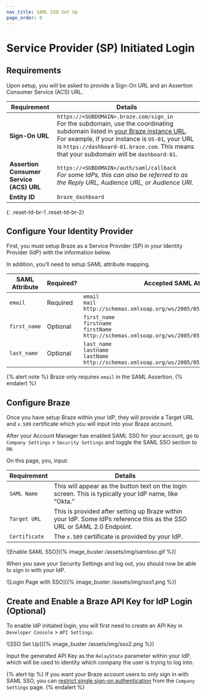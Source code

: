 ```yaml
---
nav_title: SAML SSO Set Up
page_order: 0
---
```


# Service Provider (SP) Initiated Login

## Requirements

Upon setup, you will be asked to provide a Sign-On URL and an Assertion Consumer Service (ACS) URL.  

| Requirement | Details |
|---|---|
| **Sign-On URL** | `https://<SUBDOMAIN>.braze.com/sign_in` <br> For the subdomain, use the coordinating subdomain listed in [your Braze instance URL]({{site.baseurl}}/user_guide/administrative/access_braze/braze_instances/). For example, if your instance is `US-01`, your URL is `https://dashboard-01.braze.com`. This means that your subdomain will be `dashboard-01`. |
| **Assertion Consumer Service (ACS) URL** | `https://<SUBDOMAIN>/auth/saml/callback` <br> *For some IdPs, this can also be referred to as the Reply URL, Audience URL, or Audience URI.* |
| **Entity ID** | `braze_dashboard` |
{: .reset-td-br-1 .reset-td-br-2}

## Configure Your Identity Provider

First, you must setup Braze as a Service Provider (SP) in your Identity Provider (IdP) with the information below.

In addition, you’ll need to setup SAML attribute mapping.

| SAML Attribute | Required? | Accepted SAML Attributes |
|---|---|---|
|`email` | Required | `email` <br> `mail` <br> `http://schemas.xmlsoap.org/ws/2005/05/identity/claims/email` |
| `first_name` | Optional | `first_name` <br> `firstname` <br> `firstName`<br>`http://schemas.xmlsoap.org/ws/2005/05/identity/claims/first_name` |
| `last_name` | Optional | `last_name` <br> `lastname` <br> `lastName` <br>`http://schemas.xmlsoap.org/ws/2005/05/identity/claims/last_name` |

{% alert note %}
Braze only requires `email` in the SAML Assertion.
{% endalert %}

## Configure Braze

Once you have setup Braze within your IdP, they will provide a Target URL and `x.509` certificate which you will input into your Braze account.

After your Account Manager has enabled SAML SSO for your account, go to `Company Settings` > `Security Settings` and toggle the SAML SSO section to `ON`.

On this page, you, input:

| Requirement | Details |
|---|---|
| `SAML Name` | This will appear as the button text on the login screen. This is typically your IdP name, like “Okta.” |
| `Target URL` | This is provided after setting up Braze within your IdP. Some IdPs reference this as the SSO URL or SAML 2.0 Endpoint. |
| `Certificate` | The `x.509` certificate is provided by your IdP. |

![Enable SAML SSO]({% image_buster /assets/img/samlsso.gif %})

When you save your Security Settings and log out, you should now be able to sign in with your IdP.

![Login Page with SSO]({% image_buster /assets/img/sso1.png %})

## Create and Enable a Braze API Key for IdP Login (Optional)

To enable IdP initiated login, you will first need to create an API Key in `Developer Console` > `API Settings`.

![SSO Set Up]({% image_buster /assets/img/sso2.png %})

Input the generated API Key as the `RelayState` parameter within your IdP, which will be used to identity which company the user is trying to log into.

{% alert tip %}
If you want your Braze account users to only sign in with SAML SSO, you can [restrict single sign-on authentication]({{site.baseurl}}/user_guide/administrative/access_braze/single_sign_on/restriction/) from the `Company Settings` page.
{% endalert %}
